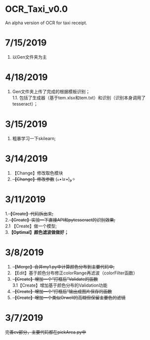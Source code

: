 # OCR_Taxi_v0.0
An alpha version of OCR for taxi receipt.

# 7/15/2019
1. 以Gen文件夹为主

# 4/18/2019
1. Gen文件夹上传了完成的根据模板识别；<br>
  1.1. 包括了生成器（基于tem.xlsx和tem.txt）和识别（识别本身调用了tesseract）；

# 3/15/2019
1. 粗暴学习一下skilearn;

# 3/14/2019
1. 【Change】修改取色模块
2. ~~【Change】修改参数~~ (๑•̀ㅂ•́)و✧

# 3/11/2019
1.~~【Create】代码拆出来;~~<br>
2.~~【Create】实验一下直接API和pytesseract的识别效果;~~<br>
2.1 【Create】做一个模型;<br>
3.**【Optimal】颜色滤波做做好；**<br>

# 3/8/2019
1. ~~【Merge】合并my1.py中计算颜色分布到主要代码中;~~
2. 【Edit】基于颜色分布修正colorRange再滤波（colorFilter函数）
3. ~~【Create】增加一个“打框后”Validate的函数~~<br>
3.1【Create】增加基于颜色分布的Validation功能
4. ~~【Create】增加一个“打框后”输出成图片保存的函数~~
5. ~~【Create】增加一个类似Orwell的高糊但保留主要色的滤镜~~

# 3/7/2019
~~完善cv部分，主要代码都在pickArea.py中~~




